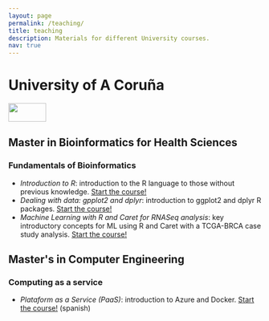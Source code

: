 ```yaml
---
layout: page
permalink: /teaching/
title: teaching
description: Materials for different University courses.
nav: true
---
```


# University of A Coruña

<p><img src="{{ site.baseurl }}/assets/img/udc.png" width="75px" height="37px"></p>

## Master in Bioinformatics for Health Sciences

### Fundamentals of Bioinformatics

* _Introduction to R_: introduction to the R language to those without previous knowledge. [Start the course!](https://cafernandezlo.github.io/es_fic_mubics_intro_r/)
* _Dealing with data: gpplot2 and dplyr_: introduction to ggplot2 and dplyr R packages. [Start the course!](https://cafernandezlo.github.io/es_fic_mubics_ggplot_dplyr/)
* _Machine Learning with R and Caret for RNASeq analysis_: key introductory concepts for ML using R and Caret with a TCGA-BRCA case study analysis. [Start the course!](https://cafernandezlo.github.io/es_fic_mubics_caret/)

## Master's in Computer Engineering

### Computing as a service

* _Plataform as a Service (PaaS)_: introduction to Azure and Docker. [Start the course!](https://cafernandezlo.github.io/es_fic_muei_ics/) (spanish)
